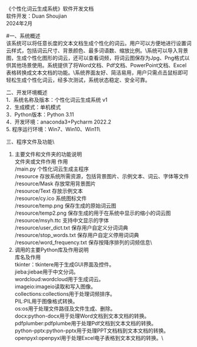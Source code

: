 《个性化词云生成系统》软件开发文档\
软件开发：Duan Shoujian\
2024年2月

#一、系统概述\
  该系统可以将任意长度的文本文档生成个性化的词云。用户可以方便地进行设置词云样式，包括词云尺寸、背景颜色、最多词语数、缩放比例。\系统可以导入背景图，生成个性化图形的词云，还可以查看词频，将词云图保存为Jpg、Png格式以供其他场景使用。系统提供了将Word文档、Pdf文档、PowerPoint文档、Excel表格转换成文本文档的功能。\系统界面友好、简洁易用，用户只需点击鼠标即可轻松生成个性化词云，经多次测试，系统状态稳定、安全可靠。

二、开发环境概述\
  1．系统名称及版本：个性化词云生成系统 v1\
  2．生成模式：单机模式\
  3．Python版本：Python 3.11\
  4．开发环境：anaconda3+Pycharm 2022.2\
  5. 程序运行环境：Win7、Win10、Win11\

三、程序文件及功能\
1. 主要文件和文件夹的功能说明\
  文件夹或文件作用	作用\
  /main.py	个性化词云生成主程序\
  /resource	存放系统所需资源，包括背景图片、示例文本、词云、字体等文件 \
  /resource/Mask	存放常用背景图片\
  /resource/Text	存放示例文本\
  /resource/cy.ico	系统图标文件\
  /resource/temp.png	保存生成的原始词云图\
  /resource/temp2.png	保存生成的用于在系统中显示的缩小的词云图\
  /resource/msyh.ttc	支持中文显示的字体\
  /resource/user_dict.txt	保存用户自定义分词词典\
  /resource/stop_words.txt	保存用户自定义停用词词典\
  /resource/word_frequency.txt	保存按降序排列的词频信息\
2. 调用的主要Python库及作用说明\
库名及作用\
tkinter：tkintere用于生成GUI界面及控件。\
jieba:jiebae用于中文分词。\
wordcloud:wordcloud用于生成词云。\
imageio:imageio读取和写入图像。\
collections:collections用于处理词频排序。\
PIL:PIL用于图像格式转换。\
os:os用于处理文件路径及文件生成、删除。\
docx:python-docx用于处理Word文档到文本文档的转换。\
pdfplumber:pdfplumbe用于处理Pdf文档到文本文档的转换。\
python-pptx:python-pptx用于处理PPT文档档到文本文档的转换。\
openpyxl:openpyxl用于处理Excel电子表格到文本文档的转换。\


